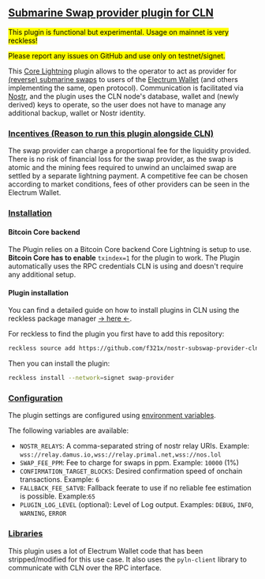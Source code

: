 ## <u>Submarine Swap provider plugin for CLN</u>
<mark>This plugin is functional but experimental. Usage on mainnet is very reckless!</mark>

<mark>Please report any issues on GitHub and use only on testnet/signet.</mark>

This [Core Lightning](https://github.com/ElementsProject/lightning) plugin allows to
the operator to act as provider for [(reverse) submarine swaps](https://docs.lightning.engineering/the-lightning-network/multihop-payments/understanding-submarine-swaps)
to users of the
[Electrum Wallet](https://electrum.org) (and others implementing the same, open protocol).
Communication is facilitated via [Nostr](https://nostr.com), and the plugin uses the CLN node's database, wallet
and (newly derived) keys to operate, so the user does not have to manage any additional
backup, wallet or Nostr identity.

### <u>Incentives (Reason to run this plugin alongside CLN)</u>
The swap provider can charge a proportional fee for the liquidity provided.
There is no risk of financial loss for the swap provider, as the swap is atomic and
the mining fees required to unwind an unclaimed swap are settled by a separate lightning payment.
A competitive fee can be chosen according to market conditions,
fees of other providers can be seen in the Electrum Wallet.


### <u>Installation</u>
#### Bitcoin Core backend
The Plugin relies on a Bitcoin Core backend Core Lightning is setup to use. **Bitcoin Core has to enable** ```txindex=1```
for the plugin to work. The Plugin automatically uses the RPC credentials CLN is using and doesn't require any additional setup.

#### Plugin installation

You can find a detailed guide on how to install plugins in CLN using the reckless package manager
[-> here <-](https://docs.corelightning.org/docs/plugins).

For reckless to find the plugin you first have to add this repository:
```bash
reckless source add https://github.com/f321x/nostr-subswap-provider-cln
```

Then you can install the plugin:
```bash
reckless install --network=signet swap-provider
```

### <u>Configuration</u>
The plugin settings are configured using [environment variables](https://kinsta.com/knowledgebase/what-is-an-environment-variable/).

The following variables are available:
- `NOSTR_RELAYS`: A comma-separated string of nostr relay URIs. Example: `wss://relay.damus.io,wss://relay.primal.net,wss://nos.lol`
- `SWAP_FEE_PPM`: Fee to charge for swaps in ppm. Example: `10000` (1%)
- `CONFIRMATION_TARGET_BLOCKS`: Desired confirmation speed of onchain transactions. Example: `6`
- `FALLBACK_FEE_SATVB`: Fallback feerate to use if no reliable fee estimation is possible. Example:`65`
- `PLUGIN_LOG_LEVEL` (optional): Level of Log output. Examples: `DEBUG`, `INFO`, `WARNING`, `ERROR`

### <u>Libraries</u>
This plugin uses a lot of Electrum Wallet code that has been stripped/modified for this use case.
It also uses the `pyln-client` library to communicate with CLN over the RPC interface.